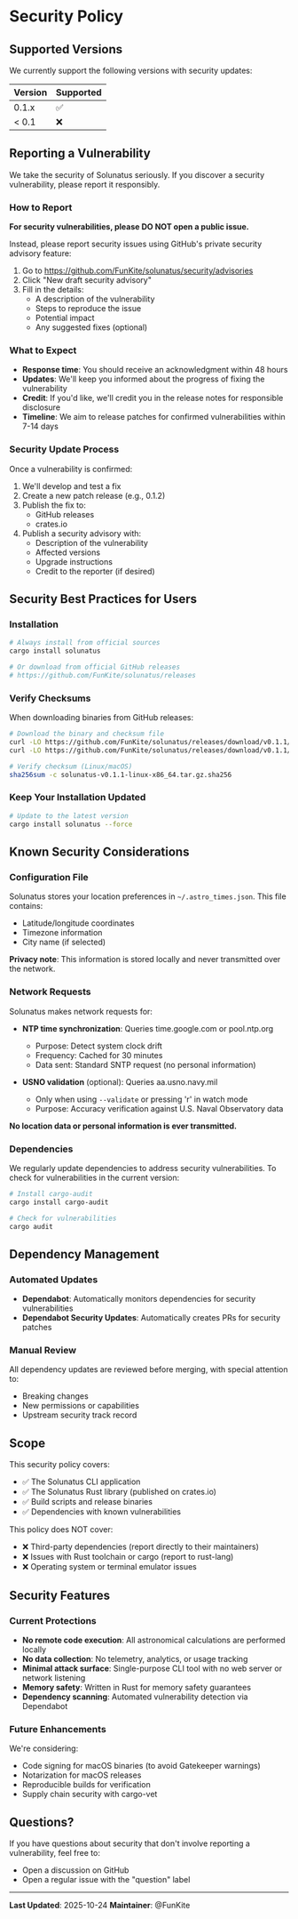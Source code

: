 # Security Policy

## Supported Versions

We currently support the following versions with security updates:

| Version | Supported          |
| ------- | ------------------ |
| 0.1.x   | :white_check_mark: |
| < 0.1   | :x:                |

## Reporting a Vulnerability

We take the security of Solunatus seriously. If you discover a security vulnerability, please report it responsibly.

### How to Report

**For security vulnerabilities, please DO NOT open a public issue.**

Instead, please report security issues using GitHub's private security advisory feature:

1. Go to https://github.com/FunKite/solunatus/security/advisories
2. Click "New draft security advisory"
3. Fill in the details:
   - A description of the vulnerability
   - Steps to reproduce the issue
   - Potential impact
   - Any suggested fixes (optional)

### What to Expect

- **Response time**: You should receive an acknowledgment within 48 hours
- **Updates**: We'll keep you informed about the progress of fixing the vulnerability
- **Credit**: If you'd like, we'll credit you in the release notes for responsible disclosure
- **Timeline**: We aim to release patches for confirmed vulnerabilities within 7-14 days

### Security Update Process

Once a vulnerability is confirmed:

1. We'll develop and test a fix
2. Create a new patch release (e.g., 0.1.2)
3. Publish the fix to:
   - GitHub releases
   - crates.io
4. Publish a security advisory with:
   - Description of the vulnerability
   - Affected versions
   - Upgrade instructions
   - Credit to the reporter (if desired)

## Security Best Practices for Users

### Installation

```bash
# Always install from official sources
cargo install solunatus

# Or download from official GitHub releases
# https://github.com/FunKite/solunatus/releases
```

### Verify Checksums

When downloading binaries from GitHub releases:

```bash
# Download the binary and checksum file
curl -LO https://github.com/FunKite/solunatus/releases/download/v0.1.1/solunatus-v0.1.1-linux-x86_64.tar.gz
curl -LO https://github.com/FunKite/solunatus/releases/download/v0.1.1/solunatus-v0.1.1-linux-x86_64.tar.gz.sha256

# Verify checksum (Linux/macOS)
sha256sum -c solunatus-v0.1.1-linux-x86_64.tar.gz.sha256
```

### Keep Your Installation Updated

```bash
# Update to the latest version
cargo install solunatus --force
```

## Known Security Considerations

### Configuration File

Solunatus stores your location preferences in `~/.astro_times.json`. This file contains:
- Latitude/longitude coordinates
- Timezone information
- City name (if selected)

**Privacy note**: This information is stored locally and never transmitted over the network.

### Network Requests

Solunatus makes network requests for:

- **NTP time synchronization**: Queries time.google.com or pool.ntp.org
  - Purpose: Detect system clock drift
  - Frequency: Cached for 30 minutes
  - Data sent: Standard SNTP request (no personal information)

- **USNO validation** (optional): Queries aa.usno.navy.mil
  - Only when using `--validate` or pressing 'r' in watch mode
  - Purpose: Accuracy verification against U.S. Naval Observatory data

**No location data or personal information is ever transmitted.**

### Dependencies

We regularly update dependencies to address security vulnerabilities. To check for vulnerabilities in the current version:

```bash
# Install cargo-audit
cargo install cargo-audit

# Check for vulnerabilities
cargo audit
```

## Dependency Management

### Automated Updates

- **Dependabot**: Automatically monitors dependencies for security vulnerabilities
- **Dependabot Security Updates**: Automatically creates PRs for security patches

### Manual Review

All dependency updates are reviewed before merging, with special attention to:
- Breaking changes
- New permissions or capabilities
- Upstream security track record

## Scope

This security policy covers:
- ✅ The Solunatus CLI application
- ✅ The Solunatus Rust library (published on crates.io)
- ✅ Build scripts and release binaries
- ✅ Dependencies with known vulnerabilities

This policy does NOT cover:
- ❌ Third-party dependencies (report directly to their maintainers)
- ❌ Issues with Rust toolchain or cargo (report to rust-lang)
- ❌ Operating system or terminal emulator issues

## Security Features

### Current Protections

- **No remote code execution**: All astronomical calculations are performed locally
- **No data collection**: No telemetry, analytics, or usage tracking
- **Minimal attack surface**: Single-purpose CLI tool with no web server or network listening
- **Memory safety**: Written in Rust for memory safety guarantees
- **Dependency scanning**: Automated vulnerability detection via Dependabot

### Future Enhancements

We're considering:
- Code signing for macOS binaries (to avoid Gatekeeper warnings)
- Notarization for macOS releases
- Reproducible builds for verification
- Supply chain security with cargo-vet

## Questions?

If you have questions about security that don't involve reporting a vulnerability, feel free to:
- Open a discussion on GitHub
- Open a regular issue with the "question" label

---

**Last Updated**: 2025-10-24
**Maintainer**: @FunKite
